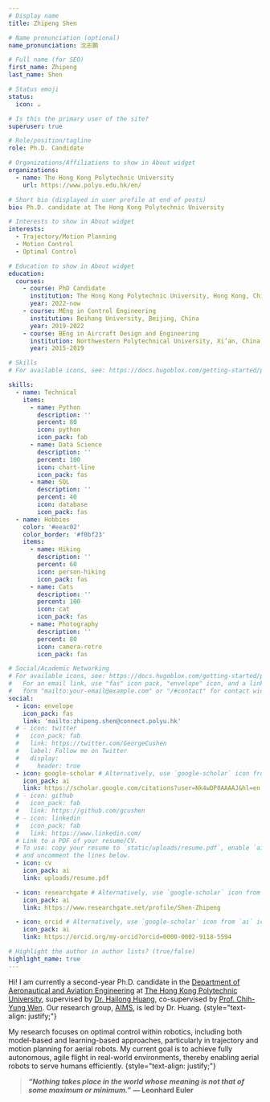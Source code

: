 ```yaml
---
# Display name
title: Zhipeng Shen

# Name pronunciation (optional)
name_pronunciation: 沈志鹏

# Full name (for SEO)
first_name: Zhipeng
last_name: Shen

# Status emoji
status:
  icon: ☕️

# Is this the primary user of the site?
superuser: true

# Role/position/tagline
role: Ph.D. Candidate

# Organizations/Affiliations to show in About widget
organizations:
  - name: The Hong Kong Polytechnic University
    url: https://www.polyu.edu.hk/en/

# Short bio (displayed in user profile at end of posts)
bio: Ph.D. candidate at The Hong Kong Polytechnic University

# Interests to show in About widget
interests:
  - Trajectory/Motion Planning
  - Motion Control
  - Optimal Control

# Education to show in About widget
education:
  courses:
    - course: PhD Candidate
      institution: The Hong Kong Polytechnic University, Hong Kong, China
      year: 2022-now
    - course: MEng in Control Engineering
      institution: Beihang University, Beijing, China
      year: 2019-2022
    - course: BEng in Aircraft Design and Engineering
      institution: Northwestern Polytechnical University, Xi’an, China
      year: 2015-2019

# Skills
# For available icons, see: https://docs.hugoblox.com/getting-started/page-builder/#icons

skills:
  - name: Technical
    items:
      - name: Python
        description: ''
        percent: 80
        icon: python
        icon_pack: fab
      - name: Data Science
        description: ''
        percent: 100
        icon: chart-line
        icon_pack: fas
      - name: SQL
        description: ''
        percent: 40
        icon: database
        icon_pack: fas
  - name: Hobbies
    color: '#eeac02'
    color_border: '#f0bf23'
    items:
      - name: Hiking
        description: ''
        percent: 60
        icon: person-hiking
        icon_pack: fas
      - name: Cats
        description: ''
        percent: 100
        icon: cat
        icon_pack: fas
      - name: Photography
        description: ''
        percent: 80
        icon: camera-retro
        icon_pack: fas

# Social/Academic Networking
# For available icons, see: https://docs.hugoblox.com/getting-started/page-builder/#icons
#   For an email link, use "fas" icon pack, "envelope" icon, and a link in the
#   form "mailto:your-email@example.com" or "/#contact" for contact widget.
social:
  - icon: envelope
    icon_pack: fas
    link: 'mailto:zhipeng.shen@connect.polyu.hk'
  # - icon: twitter
  #   icon_pack: fab
  #   link: https://twitter.com/GeorgeCushen
  #   label: Follow me on Twitter
  #   display:
  #     header: true
  - icon: google-scholar # Alternatively, use `google-scholar` icon from `ai` icon pack
    icon_pack: ai
    link: https://scholar.google.com/citations?user=Nk4wDP8AAAAJ&hl=en
  # - icon: github
  #   icon_pack: fab
  #   link: https://github.com/gcushen
  # - icon: linkedin
  #   icon_pack: fab
  #   link: https://www.linkedin.com/
  # Link to a PDF of your resume/CV.
  # To use: copy your resume to `static/uploads/resume.pdf`, enable `ai` icons in `params.yaml`,
  # and uncomment the lines below.
  - icon: cv
    icon_pack: ai
    link: uploads/resume.pdf

  - icon: researchgate # Alternatively, use `google-scholar` icon from `ai` icon pack
    icon_pack: ai
    link: https://www.researchgate.net/profile/Shen-Zhipeng

  - icon: orcid # Alternatively, use `google-scholar` icon from `ai` icon pack
    icon_pack: ai
    link: https://orcid.org/my-orcid?orcid=0000-0002-9118-5594

# Highlight the author in author lists? (true/false)
highlight_name: true
---
```


Hi! I am currently a second-year Ph.D. candidate in the [Department of Aeronautical and Aviation Engineering](https://www.polyu.edu.hk/en/aae/) at [The Hong Kong Polytechnic University](https://www.polyu.edu.hk/), supervised by [Dr. Hailong Huang](https://www.polyu.edu.hk/en/aae/people/academic-staff/dr-huang-hailong/), co-supervised by [Prof. Chih-Yung Wen](https://www.polyu.edu.hk/aae/people/academic-staff/ir-prof-wen-chih-yung/). Our research group, [AIMS](https://sites.google.com/view/hailong-huang/home), is led by Dr. Huang.
{style="text-align: justify;"}

My research focuses on optimal control within robotics, including both model-based and learning-based approaches, particularly in trajectory and motion planning for aerial robots. My current goal is to achieve fully autonomous, agile flight in real-world environments, thereby enabling aerial robots to serve humans efficiently.
{style="text-align: justify;"}

> ***“Nothing takes place in the world whose meaning is not that of some maximum or minimum.”***  **― Leonhard Euler**
